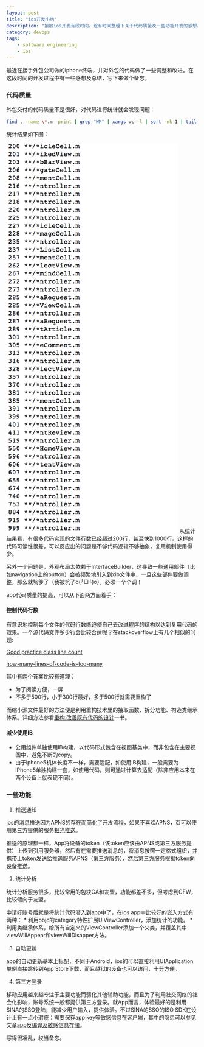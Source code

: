```yaml
---
layout: post
title: "ios开发小结"
description: "接触ios开发有段时间，趁有时间整理下关于代码质量及一些功能开发的感想。"
category: devops
tags:
    - software engineering
    - ios
---
```

最近在接手外包公司做的iphone终端，并对外包的代码做了一些调整和改进。在这段时间的开发过程中有一些感想及总结，写下来做个备忘。

### 代码质量 ###
外包交付的代码质量不是很好，对代码进行统计就会发现问题：
``` bash
find . -name \*.m -print | grep "WM" | xargs wc -l | sort -nk 1 | tail -n 50 | head -n 49 | awk '{printf("%s **/*%s\n",$1,substr($2,length($2)-9,10));}'
```

统计结果如下图：

![代码统计](/images/code_stat.png)
从统计结果看，有很多代码实现的文件行数已经超过200行，甚至快到1000行。这样的代码可读性很差，可以反应出的问题是不够代码逻辑不够抽象，复用机制使用得少。

另外一个问题是，外观布局太依赖于InterfaceBuilder，这导致一些通用部件（比如navigation上的button）会被频繁地引入到xib文件中，一旦这些部件要做调整，那么就坑爹了（我被坑了o(╯□╰)o），必须一个个调！

app代码质量的提高，可以从下面两方面着手：

#### 控制代码行数 ####

有意识地控制每个文件的代码行数能迫使自己去改进程序的结构以达到复用代码的效果。一个源代码文件多少行会比较合适呢？在stackoverflow上有几个相似的问题:

[Good practice class line count](http://stackoverflow.com/questions/1086851/good-practice-class-line-count/1086865)

[how-many-lines-of-code-is-too-many](http://stackoverflow.com/questions/20981/how-many-lines-of-code-is-too-many)

其中有两个答案比较有道理：

   * 为了阅读方便，一屏
   * 不多于500行，小于300行最好，多于500行就需要重构了

而缩小源文件最好的方法便是利用重构技术里的抽取函数、拆分功能、构造类继承体系。详细方法参看[重构:改善既有代码的设计](http://www.amazon.cn/dp/B003BY6PLK/)一书。

#### 减少使用IB ####
* 公用组件单独使用IB构建，以代码形式包含在视图基类中，而非包含在主要视图中，避免不断的copy。
* 由于iphone5机体长度不一样，需要适配，如使用IB构建，一般需要为iPhone5单独构建一套，如使用代码，则可通过计算去适配（除非应用本来在两个设备上就表现不同）。


### 一些功能 ###

1. 推送通知

ios的消息推送因为APNS的存在而简化了开发流程，如果不喜欢APNS，页可以使用第三方提供的服务[极光推送](http://www.jpush.cn/index.jsp)。

推送的原理都一样，App将设备的token（该token应该由APNS或第三方服务提供）上传到引用服务器，然后有在需要推送消息的，将消息按照一定格式组织，并携带上token发送给推送服务APNS（第三方服务），然后第三方服务根据token向设备推送。

2. 统计分析

统计分析服务很多，比较常用的包块GA和友盟，功能都差不多，但考虑到GFW，比较倾向于友盟。

申请好账号后就是将统计代码潜入到app中了，在ios app中比较好的嵌入方式有两种：
	* 利用objc的category特性扩展UIViewController，添加统计的功能。
	* 利用类继承体系，给所有自定义的ViewController添加一个父类，并覆盖其中viewWillAppear和viewWillDisapper方法。

3. 自动更新

app的自动更新基本上标配，不同于Android，ios的可以直接利用UIApplication单例直接跳转到App Store下载，而且越狱的设备也可以访问，十分方便。

4. 第三方登录

移动应用越来越专注于主要功能而弱化其他辅助功能，而且为了利用社交网络的社会化影响，账号系统一般都提供第三方登录。就App而言，体验最好的是利用SINA的SSO登陆，能减少用户输入，提供体验。不过SINA的SSO的ISO SDK在设计上有一点小瑕疵：需要保存app key等敏感信息在客户端，其中的隐患可以参见文章[app反编译及敏感信息存储](http://ivoryxiong.org/tutorial/2012/11/16/app-decompile-info-store/)。

写得很凌乱，权当备忘。
